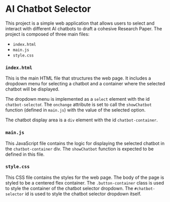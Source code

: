# AI Chatbot Selector
This project is a simple web application that allows users to select and interact with different AI chatbots to draft a cohesive Research Paper. The project is composed of three main files:

- `index.html`
- `main.js`
- `style.css`

### `index.html`
This is the main HTML file that structures the web page. It includes a dropdown menu for selecting a chatbot and a container where the selected chatbot will be displayed.

The dropdown menu is implemented as a `select` element with the id `chatbot-selecto`r. The `onchange` attribute is set to call the `showChatbot` function (defined in `main.js`) with the value of the selected option.

The chatbot display area is a `div` element with the id `chatbot-container`.

### `main.js`
This JavaScript file contains the logic for displaying the selected chatbot in the `chatbot-container` div. The `showChatbot` function is expected to be defined in this file.

### `style.css`
This CSS file contains the styles for the web page. The body of the page is styled to be a centered flex container. The `.button-container` class is used to style the container of the chatbot selector dropdown. The `#chatbot-selector` id is used to style the chatbot selector dropdown itself.
